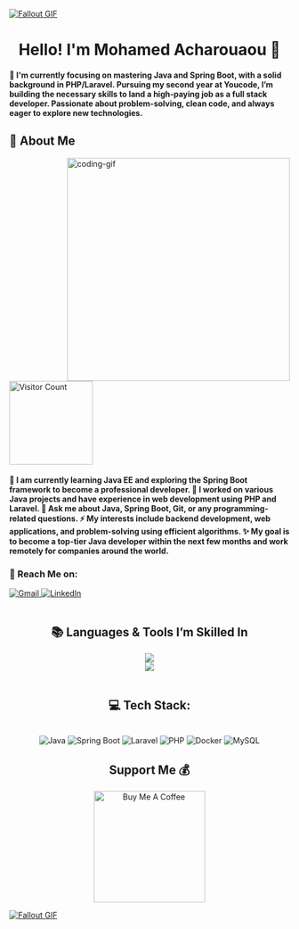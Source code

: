 <!-- MasterHead -->
<a href="https://github.com/MohamedAcharouaou/MohamedAcharouaou/blob/main/fallout_grayscale%20(1).gif"> <img src="https://github.com/MohamedAcharouaou/MohamedAcharouaou/blob/main/fallout_grayscale%20(1).gif" alt="Fallout GIF" style="width:auto; height:auto"/> </a>
<h1 align="center">Hello! I'm Mohamed Acharouaou 👋</h1>
<h4 align="left">🌟 I'm currently focusing on mastering Java and Spring Boot, with a solid background in PHP/Laravel. Pursuing my second year at Youcode, I’m building the necessary skills to land a high-paying job as a full stack developer. Passionate about problem-solving, clean code, and always eager to explore new technologies.</h4> <h2>💫 About Me</h2> 
<img align="right" alt="coding-gif" width="400" src="https://github.com/MohamedAcharouaou/MohamedAcharouaou/blob/main/transparent_gitgif.gif"> <p align="left"> <a href="https://visitcount.itsvg.in">
  <img width="150px" src="https://visitcount.itsvg.in/api?id=MohamedAcharouaou&icon=2&color=6" alt="Visitor Count" />
</a> </p> <h4> 🌱 I am currently learning Java EE and exploring the Spring Boot framework to become a professional developer. 🔭 I worked on various Java projects and have experience in web development using PHP and Laravel. 💬 Ask me about Java, Spring Boot, Git, or any programming-related questions. ⚡ My interests include backend development, web applications, and problem-solving using efficient algorithms. ✨ My goal is to become a top-tier Java developer within the next few months and work remotely for companies around the world.</h4> <div align="left"> <h3>🌟 Reach Me on:</h3> <a href="mailto:mohamedacharouaou@gmail.com">
  <img src="https://img.shields.io/badge/Gmail-333333?style=for-the-badge&logo=gmail&logoColor=red" alt="Gmail" />
</a>
  <a href="https://www.linkedin.com/in/mohamedacharouaou" target="_blank"><img src="https://img.shields.io/badge/LinkedIn-0077B5?style=for-the-badge&logo=linkedin&logoColor=white" alt="LinkedIn" /></a> </div> <br/> <h2 align="center">📚 Languages & Tools I’m Skilled In</h2> <div align="center"> <img src="https://skillicons.dev/icons?i=java,spring,php,laravel,mysql,docker,git,github" /><br> <img src="https://skillicons.dev/icons?i=html,css,js,bootstrap,postgres,vscode,figma" /><br> </div> <br/> <div align="center"> <h2>💻 Tech Stack:</h2> <br/> <div align="center"> <img src="https://img.shields.io/badge/java-%23ED8B00.svg?style=for-the-badge&logo=openjdk&logoColor=white" alt="Java" /> <img src="https://img.shields.io/badge/spring-%236DB33F.svg?style=for-the-badge&logo=spring&logoColor=white" alt="Spring Boot" /> <img src="https://img.shields.io/badge/laravel-%23FF2D20.svg?style=for-the-badge&logo=laravel&logoColor=white" alt="Laravel" /> <img src="https://img.shields.io/badge/php-%23777BB4.svg?style=for-the-badge&logo=php&logoColor=white" alt="PHP" /> <img src="https://img.shields.io/badge/docker-%232496ED.svg?style=for-the-badge&logo=docker&logoColor=white" alt="Docker" /> <img src="https://img.shields.io/badge/mysql-4479A1.svg?style=for-the-badge&logo=mysql&logoColor=white" alt="MySQL" /> </div> </div> <h2 align="center">Support Me 💰</h2> <p align="center"> <a href="https://buymeacoffee.com/mohamedacharouaou"> <img align="center" width="200px" src="https://img.shields.io/badge/Buy%20Me%20A%20Coffee-F7B42C?style=for-the-badge&logo=buy-me-a-coffee&logoColor=white" alt="Buy Me A Coffee"></a> </p>
<a href="https://github.com/MohamedAcharouaou/Wall-E-Desk/blob/main/green.gif"><img src="https://github.com/MohamedAcharouaou/Wall-E-Desk/blob/main/green.gif" alt="Fallout GIF" style="width:auto; height:auto"/></a>
